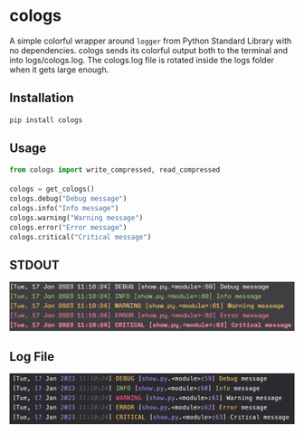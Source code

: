 # cologs

A simple colorful wrapper around `logger` from Python Standard Library with no dependencies. cologs sends its colorful output both to the terminal and into logs/cologs.log. The cologs.log file is rotated inside the logs folder when it gets large enough.

## Installation

```sh
pip install cologs
```

## Usage

```python
from cologs import write_compressed, read_compressed

cologs = get_cologs()
cologs.debug("Debug message")
cologs.info("Info message")
cologs.warning("Warning message")
cologs.error("Error message")
cologs.critical("Critical message")
```

## STDOUT

<img src="./assets/stdout.jpg" alt="cologs output as seen in terminal.">

## Log File

<img src="./assets/cologs.jpg" alt="cologs output as seen in logs/cologs.log file.">
